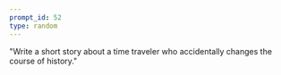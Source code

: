 ```yaml
---
prompt_id: 52
type: random
---
```


"Write a short story about a time traveler who accidentally changes the course of history."
